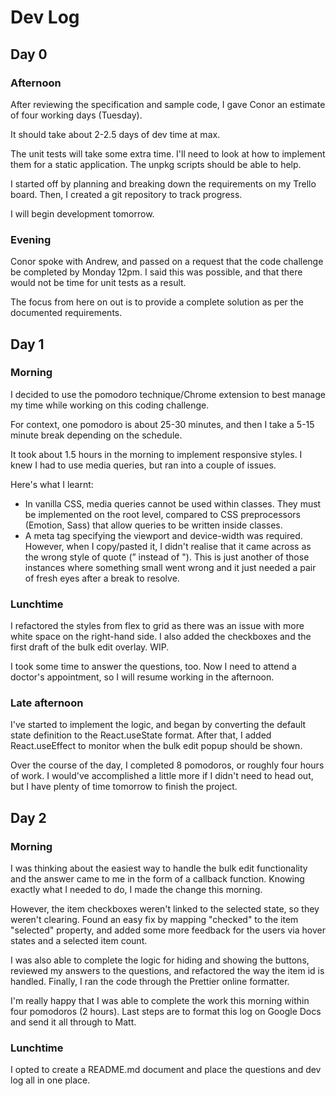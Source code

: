 # Dev Log
## Day 0
### Afternoon
After reviewing the specification and sample code, I gave Conor an estimate of four working days (Tuesday).

It should take about 2-2.5 days of dev time at max.

The unit tests will take some extra time. I'll need to look at how to implement them for a static application. The unpkg scripts should be able to help.

I started off by planning and breaking down the requirements on my Trello board. Then, I created a git repository to track progress.

I will begin development tomorrow.

### Evening
Conor spoke with Andrew, and passed on a request that the code challenge be completed by Monday 12pm. I said this was possible, and that there would not be time for unit tests as a result.

The focus from here on out is to provide a complete solution as per the documented requirements.

## Day 1
### Morning
I decided to use the pomodoro technique/Chrome extension to best manage my time while working on this coding challenge.

For context, one pomodoro is about 25-30 minutes, and then I take a 5-15 minute break depending on the schedule.

It took about 1.5 hours in the morning to implement responsive styles. I knew I had to use media queries, but ran into a couple of issues.

Here's what I learnt:
- In vanilla CSS, media queries cannot be used within classes. They must be implemented on the root level, compared to CSS preprocessors (Emotion, Sass) that allow queries to be written inside classes.
- A meta tag specifying the viewport and device-width was required. However, when I copy/pasted it, I didn't realise that it came across as the wrong style of quote (” instead of "). This is just another of those instances where something small went wrong and it just needed a pair of fresh eyes after a break to resolve.

### Lunchtime
I refactored the styles from flex to grid as there was an issue with more white space on the right-hand side. I also added the checkboxes and the first draft of the bulk edit overlay. WIP.

I took some time to answer the questions, too. Now I need to attend a doctor's appointment, so I will resume working in the afternoon.

### Late afternoon
I've started to implement the logic, and began by converting the default state definition to the React.useState format. After that, I added React.useEffect to monitor when the bulk edit popup should be shown.

Over the course of the day, I completed 8 pomodoros, or roughly four hours of work. I would've accomplished a little more if I didn't need to head out, but I have plenty of time tomorrow to finish the project.

## Day 2
### Morning
I was thinking about the easiest way to handle the bulk edit functionality and the answer came to me in the form of a callback function. Knowing exactly what I needed to do, I made the change this morning.

However, the item checkboxes weren't linked to the selected state, so they weren't clearing. Found an easy fix by mapping "checked" to the item "selected" property, and added some more feedback for the users via hover states and a selected item count.

I was also able to complete the logic for hiding and showing the buttons, reviewed my answers to the questions, and refactored the way the item id is handled. Finally, I ran the code through the Prettier online formatter.

I'm really happy that I was able to complete the work this morning within four pomodoros (2 hours). Last steps are to format this log on Google Docs and send it all through to Matt.

### Lunchtime
I opted to create a README.md document and place the questions and dev log all in one place.
